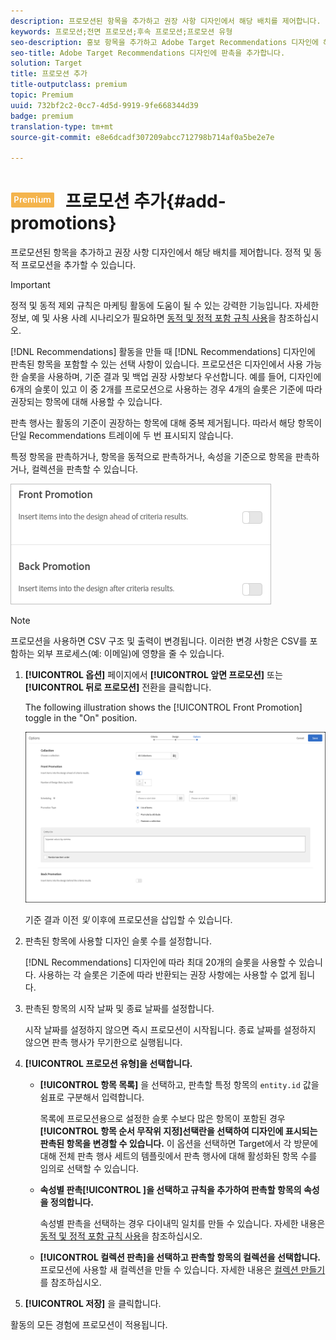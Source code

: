 ```yaml
---
description: 프로모션된 항목을 추가하고 권장 사항 디자인에서 해당 배치를 제어합니다. 정적 및 동적 프로모션을 추가할 수 있습니다.
keywords: 프로모션;전면 프로모션;후속 프로모션;프로모션 유형
seo-description: 홍보 항목을 추가하고 Adobe Target Recommendations 디자인에 해당 항목을 제어할 수 있습니다. 정적 및 동적 프로모션을 추가할 수 있습니다.
seo-title: Adobe Target Recommendations 디자인에 판촉을 추가합니다.
solution: Target
title: 프로모션 추가
title-outputclass: premium
topic: Premium
uuid: 732bf2c2-0cc7-4d5d-9919-9fe668344d39
badge: premium
translation-type: tm+mt
source-git-commit: e8e6dcadf307209abcc712798b714af0a5be2e7e

---
```



# ![PREMIUM](/help/assets/premium.png) 프로모션 추가{#add-promotions}

프로모션된 항목을 추가하고 권장 사항 디자인에서 해당 배치를 제어합니다. 정적 및 동적 프로모션을 추가할 수 있습니다.

>[!IMPORTANT]
>
>정적 및 동적 제외 규칙은 마케팅 활동에 도움이 될 수 있는 강력한 기능입니다. 자세한 정보, 예 및 사용 사례 시나리오가 필요하면 [동적 및 정적 포함 규칙 사용](../../c-recommendations/c-algorithms/use-dynamic-and-static-inclusion-rules.md#concept_4CB5C0FA705D4E449BD0B37B3D987F9F)을 참조하십시오.

[!DNL Recommendations] 활동을 만들 때 [!DNL Recommendations] 디자인에 판촉된 항목을 포함할 수 있는 선택 사항이 있습니다. 프로모션은 디자인에서 사용 가능한 슬롯을 사용하며, 기준 결과 및 백업 권장 사항보다 우선합니다. 예를 들어, 디자인에 6개의 슬롯이 있고 이 중 2개를 프로모션으로 사용하는 경우 4개의 슬롯은 기준에 따라 권장되는 항목에 대해 사용할 수 있습니다.

판촉 행사는 활동의 기준이 권장하는 항목에 대해 중복 제거됩니다. 따라서 해당 항목이 단일 Recommendations 트레이에 두 번 표시되지 않습니다.

특정 항목을 판촉하거나, 항목을 동적으로 판촉하거나, 속성을 기준으로 항목을 판촉하거나, 컬렉션을 판촉할 수 있습니다.

![](assets/add_promotion_toggles.png)

>[!NOTE]
>
>프로모션을 사용하면 CSV 구조 및 출력이 변경됩니다. 이러한 변경 사항은 CSV를 포함하는 외부 프로세스(예: 이메일)에 영향을 줄 수 있습니다.

1. **[!UICONTROL 옵션]** 페이지에서 **[!UICONTROL 앞면 프로모션]** 또는 **[!UICONTROL 뒤로 프로모션]** 전환을 클릭합니다.

   The following illustration shows the [!UICONTROL Front Promotion] toggle in the &quot;On&quot; position.

   ![전면 프로모션 옵션 추가](/help/c-recommendations/t-create-recs-activity/assets/add_promotion_front.png)

   기준 결과 이전 *및* 이후에 프로모션을 삽입할 수 있습니다.
1. 판촉된 항목에 사용할 디자인 슬롯 수를 설정합니다.

   [!DNL Recommendations] 디자인에 따라 최대 20개의 슬롯을 사용할 수 있습니다. 사용하는 각 슬롯은 기준에 따라 반환되는 권장 사항에는 사용할 수 없게 됩니다.

1. 판촉된 항목의 시작 날짜 및 종료 날짜를 설정합니다.

   시작 날짜를 설정하지 않으면 즉시 프로모션이 시작됩니다. 종료 날짜를 설정하지 않으면 판촉 행사가 무기한으로 실행됩니다.

1. **[!UICONTROL 프로모션 유형]을 선택합니다.**

   * **[!UICONTROL 항목 목록]** 을 선택하고, 판촉할 특정 항목의 `entity.id` 값을 쉼표로 구분해서 입력합니다.

      목록에 프로모션용으로 설정한 슬롯 수보다 많은 항목이 포함된 경우 **[!UICONTROL 항목 순서 무작위 지정]선택란을 선택하여 디자인에 표시되는 판촉된 항목을 변경할 수 있습니다.** 이 옵션을 선택하면 Target에서 각 방문에 대해 전체 판촉 행사 세트의 템플릿에서 판촉 행사에 대해 활성화된 항목 수를 임의로 선택할 수 있습니다.

   * **속성별 판촉[!UICONTROL ]을 선택하고 규칙을 추가하여 판촉할 항목의 속성을 정의합니다.**

      속성별 판촉을 선택하는 경우 다이내믹 일치를 만들 수 있습니다. 자세한 내용은 [동적 및 정적 포함 규칙 사용](../../c-recommendations/c-algorithms/use-dynamic-and-static-inclusion-rules.md#concept_4CB5C0FA705D4E449BD0B37B3D987F9F)을 참조하십시오.

   * **[!UICONTROL 컬렉션 판촉]을 선택하고 판촉할 항목의 컬렉션을 선택합니다.** 프로모션에 사용할 새 컬렉션을 만들 수 있습니다. 자세한 내용은 [컬렉션 만들기](../../c-recommendations/c-products/collections.md#task_1256DFF6842141FCAADD9E1428EF7F08)를 참조하십시오.

1. **[!UICONTROL 저장]** 을 클릭합니다.

활동의 모든 경험에 프로모션이 적용됩니다.
